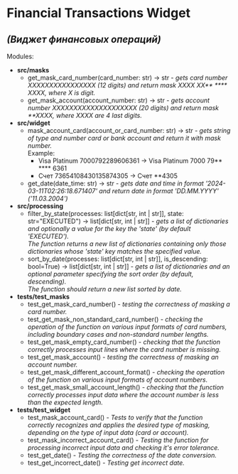 # Financial Transactions Widget
## *(Виджет финансовых операций)*
Modules:
- **src/masks**
    - get_mask_card_number(card_number: str) -> str - *gets card number XXXXXXXXXXXXXXXX (12 digits) and
  return mask XXXX XX\*\* \*\*\*\* XXXX, where X is digit.*
    - get_mask_account(account_number: str) -> str - *gets account number XXXXXXXXXXXXXXXXXXXX (20 digits) and
  return mask \*\*XXXX, where XXXX are 4 last digits.*
- **src/widget**
  - mask_account_card(account_or_card_number: str) -> str - *gets string of type and number card or bank account and
  return it with mask number.*  
  Example:
    - Visa Platinum 7000792289606361 -> Visa Platinum 7000 79** **** 6361
    - Счет 73654108430135874305 -> Счет **4305
  - get_date(date_time: str) -> str \- *gets date and time in format '2024-03-11T02:26:18.671407'
    and return date in format 'DD.MM.YYYY' ('11.03.2004')*
- **src/processing**
  - filter_by_state(processes: list[dict[str, int | str]], state: str="EXECUTED") -> list[dict[str, int | str]] -
  *gets a list of dictionaries and optionally a value for the key the 'state' (by default 'EXECUTED').  
  The function returns a new list of dictionaries containing only those dictionaries whose 'state' key matches
  the specified value.*
  - sort_by_date(processes: list[dict[str, int | str]], is_descending: bool=True) -> list[dict[str, int | str]] -
  *gets a list of dictionaries and an optional parameter specifying the sort order (by default, descending).  
  The function should return a new list sorted by date.*
- **tests/test_masks**
  - test_get_mask_card_number() - *testing the correctness of masking a card number.*
  - test_get_mask_non_standard_card_number() - *checking the operation of the function on various input formats of
  card numbers, including boundary cases and non-standard number lengths.*
  - test_get_mask_empty_card_number() - *checking that the function correctly processes input lines where
  the card number is missing.*
  - test_get_mask_account() - *testing the correctness of masking an account number.*
  - test_get_mask_different_account_format() - *checking the operation of the function on various input formats of
  account numbers.*
  - test_get_mask_small_account_length() - *checking that the function correctly processes input data where
  the account number is less than the expected length.*
- **tests/test_widget**
  - test_mask_account_card() - *Tests to verify that the function correctly recognizes and applies the desired type of
  masking, depending on the type of input data (card or account).*
  - test_mask_incorrect_account_card() - *Testing the function for processing incorrect input data and
  checking it\'s error tolerance.*
  - test_get_date() - *Testing the correctness of the date conversion.*
  - test_get_incorrect_date() - *Testing get incorrect date.*